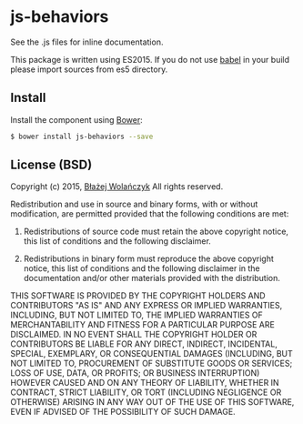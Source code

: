 js-behaviors
============

See the .js files for inline documentation.

This package is written using ES2015. If you do not use [babel](https://babeljs.io/) in your build please import sources from es5 directory.

## Install

Install the component using [Bower](http://bower.io/):

```sh
$ bower install js-behaviors --save
```

## License (BSD)

Copyright (c) 2015, [Błażej Wolańczyk](https://github.com/Junikorn)
All rights reserved.

Redistribution and use in source and binary forms, with or without modification, are permitted provided that the following conditions are met:

1. Redistributions of source code must retain the above copyright notice, this list of conditions and the following disclaimer.

2. Redistributions in binary form must reproduce the above copyright notice, this list of conditions and the following disclaimer in the documentation and/or other materials provided with the distribution.

THIS SOFTWARE IS PROVIDED BY THE COPYRIGHT HOLDERS AND CONTRIBUTORS "AS IS" AND ANY EXPRESS OR IMPLIED WARRANTIES, INCLUDING, BUT NOT LIMITED TO, THE IMPLIED WARRANTIES OF MERCHANTABILITY AND FITNESS FOR A PARTICULAR PURPOSE ARE DISCLAIMED. IN NO EVENT SHALL THE COPYRIGHT HOLDER OR CONTRIBUTORS BE LIABLE FOR ANY DIRECT, INDIRECT, INCIDENTAL, SPECIAL, EXEMPLARY, OR CONSEQUENTIAL DAMAGES (INCLUDING, BUT NOT LIMITED TO, PROCUREMENT OF SUBSTITUTE GOODS OR SERVICES; LOSS OF USE, DATA, OR PROFITS; OR BUSINESS INTERRUPTION) HOWEVER CAUSED AND ON ANY THEORY OF LIABILITY, WHETHER IN CONTRACT, STRICT LIABILITY, OR TORT (INCLUDING NEGLIGENCE OR OTHERWISE) ARISING IN ANY WAY OUT OF THE USE OF THIS SOFTWARE, EVEN IF ADVISED OF THE POSSIBILITY OF SUCH DAMAGE.
